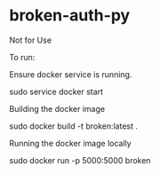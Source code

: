 # broken-auth-py
Not for Use

To run:

Ensure docker service is running.

sudo service docker start

Building the docker image

sudo docker build -t broken:latest . 

Running the docker image locally

sudo docker run -p 5000:5000 broken
